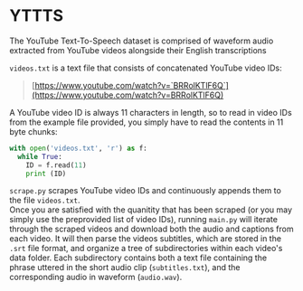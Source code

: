 # YTTTS
The YouTube Text-To-Speech dataset is comprised of waveform audio extracted from YouTube videos alongside their English transcriptions

`videos.txt` is a text file that consists of concatenated YouTube video IDs:

> [https://www.youtube.com/watch?v=`BRRolKTlF6Q`](https://www.youtube.com/watch?v=BRRolKTlF6Q)

A YouTube video ID is always 11 characters in length, so to read in video IDs from the example file provided, you simply have to read the contents in 11 byte chunks:

```python
with open('videos.txt', 'r') as f:
  while True:
    ID = f.read(11)
    print (ID)
```

`scrape.py` scrapes YouTube video IDs and continuously appends them to the file `videos.txt`. \
Once you are satisfied with the quanitity that has been scraped (or you may simply use the preprovided list of video IDs), running `main.py` will iterate through the scraped videos and download both the audio and captions from each video. It will then parse the videos subtitles, which are stored in the `.srt` file format, and organize a tree of subdirectories within each video's data folder. Each subdirectory contains both a text file containing the phrase uttered in the short audio clip (`subtitles.txt`), and the corresponding audio in waveform (`audio.wav`).

